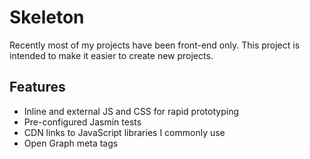 # Skeleton

Recently most of my projects have been front-end only. This project is intended
to make it easier to create new projects.

## Features

* Inline and external JS and CSS for rapid prototyping
* Pre-configured Jasmin tests
* CDN links to JavaScript libraries I commonly use
* Open Graph meta tags
